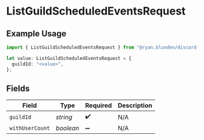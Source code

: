 # ListGuildScheduledEventsRequest

## Example Usage

```typescript
import { ListGuildScheduledEventsRequest } from "@ryan.blunden/discord-sdk/models/operations";

let value: ListGuildScheduledEventsRequest = {
  guildId: "<value>",
};
```

## Fields

| Field              | Type               | Required           | Description        |
| ------------------ | ------------------ | ------------------ | ------------------ |
| `guildId`          | *string*           | :heavy_check_mark: | N/A                |
| `withUserCount`    | *boolean*          | :heavy_minus_sign: | N/A                |